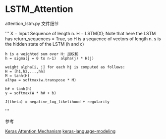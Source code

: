 # LSTM_Attention

attention_lstm.py 文件细节

'''
    X = Input Sequence of length n.
    H = LSTM(X); Note that here the LSTM has return_sequences = True,
        so H is a sequence of vectors of length n.
    s is the hidden state of the LSTM (h and c)

    h is a weighted sum over H: 加权和
    h = sigma(j = 0 to n-1)  alpha(j) * H(j)

    weight alpha[i, j] for each hj is computed as follows:
    H = [h1,h2,...,hn]
    M = tanh(H)
    alhpa = softmax(w.transpose * M)

    h# = tanh(h)
    y = softmax(W * h# + b)

    J(theta) = negative_log_likelihood + regularity
'''

参考

[Keras Attention Mechanism](https://github.com/philipperemy/keras-attention-mechanism)
[keras-language-modeling](https://github.com/codekansas/keras-language-modeling/blob/master/keras_models.py)